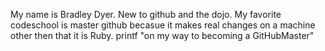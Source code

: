 My name is Bradley Dyer. New to github and the dojo.
My favorite codeschool is master github becasue it makes real changes on a machine other then that it is Ruby.
printf "on my way to becoming a GitHubMaster"
